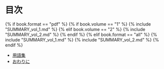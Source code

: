 

<div id="sect_title_text"></div>

# 目次

<div id="sect_title_img_0_0"></div>

{% if book.format == "pdf" %}
{% if book.volume == "1" %}
{% include "SUMMARY_vol_1.md" %}
{% elif book.volume == "2" %}
{% include "SUMMARY_vol_2.md" %}
{% endif %}
{% elif book.format == "all" %}
{% include "SUMMARY_vol_1.md" %}
{% include "SUMMARY_vol_2.md" %}
{% endif %}

* [用語集](body/Glossary.md)
* [おわりに](body/Conclusion.md)
